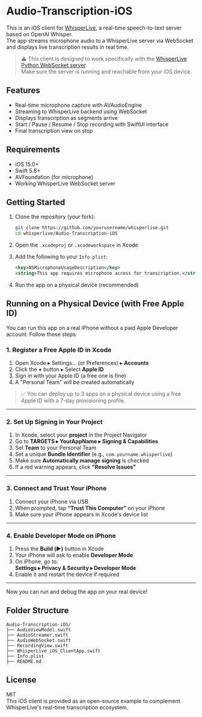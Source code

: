 # Audio-Transcription-iOS

This is an iOS client for [WhisperLive](https://github.com/collabora/WhisperLive), a real-time speech-to-text server based on OpenAI Whisper.  
The app streams microphone audio to a WhisperLive server via WebSocket and displays live transcription results in real time.

> ⚠️ This client is designed to work specifically with the [WhisperLive Python WebSocket server](https://github.com/collabora/WhisperLive?tab=readme-ov-file#running-the-server).  
> Make sure the server is running and reachable from your iOS device.

## Features

- Real-time microphone capture with AVAudioEngine
- Streaming to WhisperLive backend using WebSocket
- Displays transcription as segments arrive
- Start / Pause / Resume / Stop recording with SwiftUI interface
- Final transcription view on stop

## Requirements

- iOS 15.0+
- Swift 5.8+
- AVFoundation (for microphone)
- Working WhisperLive WebSocket server

## Getting Started

1. Clone the repository (your fork):

    ```bash
    git clone https://github.com/yourusername/whisperlive.git
    cd whisperlive/Audio-Transcription-iOS
    ```

2. Open the `.xcodeproj` or `.xcodeworkspace` in Xcode

3. Add the following to your `Info.plist`:

    ```xml
    <key>NSMicrophoneUsageDescription</key>
    <string>This app requires microphone access for transcription.</string>
    ```

4. Run the app on a physical device (recommended)

## Running on a Physical Device (with Free Apple ID)

You can run this app on a real iPhone without a paid Apple Developer account. Follow these steps:

### 1. Register a Free Apple ID in Xcode

1. Open Xcode ▸ Settings… (or Preferences) ▸ **Accounts**
2. Click the **+** button ▸ Select **Apple ID**
3. Sign in with your Apple ID (a free one is fine)
4. A "Personal Team" will be created automatically

> ✅ You can deploy up to 3 apps on a physical device using a free Apple ID with a 7-day provisioning profile.

---

### 2. Set Up Signing in Your Project

1. In Xcode, select your **project** in the Project Navigator
2. Go to **TARGETS ▸ YourAppName ▸ Signing & Capabilities**
3. Set **Team** to your Personal Team
4. Set a unique **Bundle Identifier** (e.g., `com.yourname.whisperlive`)
5. Make sure **Automatically manage signing** is checked
6. If a red warning appears, click **"Resolve Issues"**

---

### 3. Connect and Trust Your iPhone

1. Connect your iPhone via USB
2. When prompted, tap **“Trust This Computer”** on your iPhone
3. Make sure your iPhone appears in Xcode's device list

---

### 4. Enable Developer Mode on iPhone

1. Press the **Build (▶︎)** button in Xcode
2. Your iPhone will ask to enable **Developer Mode**
3. On iPhone, go to:  
   **Settings ▸ Privacy & Security ▸ Developer Mode**
4. Enable it and restart the device if required

---

Now you can run and debug the app on your real device!



## Folder Structure
```
Audio-Transcription-iOS/
├── AudioViewModel.swift
├── AudioStreamer.swift
├── AudioWebSocket.swift
├── RecordingView.swift
├── WhisperLive_iOS_ClientApp.swift
├── Info.plist
├── README.md
```

## License

MIT  
This iOS client is provided as an open-source example to complement WhisperLive's real-time transcription ecosystem.


